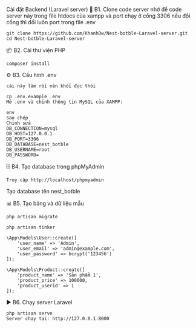 Cài đặt Backend (Laravel server)
📂 B1. Clone code server nhớ để code server này trong file htdocs của xampp và port chạy ở cổng 3306 nếu đổi cổng thì đổi luôn port trong file .env

````
git clone https://github.com/KhanhDw/Nest-botble-Laravel-server.git
cd Nest-botble-Laravel-server
````
📦 B2. Cài thư viện PHP 

````
composer install
````
⚙ B3. Cấu hình .env
````
cái này làm rồi nên khổi đọc thôi
``````
```
cp .env.example .env
Mở .env và chỉnh thông tin MySQL của XAMPP:

env
Sao chép
Chỉnh sửa
DB_CONNECTION=mysql
DB_HOST=127.0.0.1
DB_PORT=3306
DB_DATABASE=nest_botble
DB_USERNAME=root
DB_PASSWORD=
```
🗄 B4. Tạo database trong phpMyAdmin
````
Truy cập http://localhost/phpmyadmin
````
Tạo database tên nest_botble

📊 B5. Tạo bảng và dữ liệu mẫu

````
php artisan migrate

php artisan tinker

\App\Models\User::create([
    'user_name' => 'Admin',
    'user_email' => 'admin@example.com',
    'user_password' => bcrypt('123456')
]);

\App\Models\Product::create([
    'product_name' => 'Sản phẩm 1',
    'product_price' => 100000,
    'product_userid' => 1
]);

````
▶ B6. Chạy server Laravel

````
php artisan serve
Server chạy tại: http://127.0.0.1:8000
````

